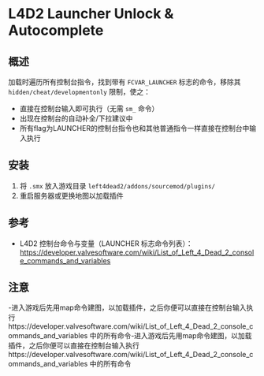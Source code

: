 L4D2 Launcher Unlock & Autocomplete
===================================

概述
-
加载时遍历所有控制台指令，找到带有 `FCVAR_LAUNCHER` 标志的命令，移除其 `hidden/cheat/developmentonly` 限制，使之：

- 直接在控制台输入即可执行（无需 `sm_` 命令）
- 出现在控制台的自动补全/下拉建议中
- 所有flag为LAUNCHER的控制台指令也和其他普通指令一样直接在控制台中输入执行

安装
-
1. 将 `.smx` 放入游戏目录 `left4dead2/addons/sourcemod/plugins/`
2. 重启服务器或更换地图以加载插件

参考
-
- L4D2 控制台命令与变量（LAUNCHER 标志命令列表）：https://developer.valvesoftware.com/wiki/List_of_Left_4_Dead_2_console_commands_and_variables

注意
-
-进入游戏后先用map命令建图，以加载插件，之后你便可以直接在控制台输入执行https://developer.valvesoftware.com/wiki/List_of_Left_4_Dead_2_console_commands_and_variables 中的所有命令-进入游戏后先用map命令建图，以加载插件，之后你便可以直接在控制台输入执行https://developer.valvesoftware.com/wiki/List_of_Left_4_Dead_2_console_commands_and_variables 中的所有命令



